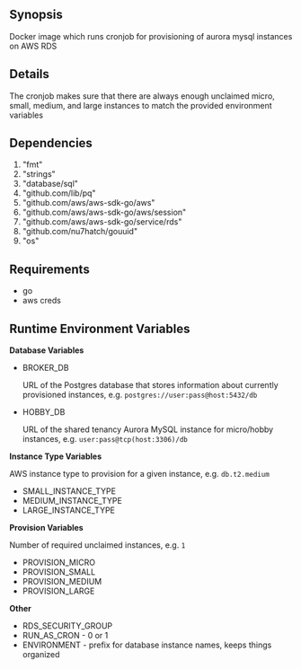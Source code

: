 ## Synopsis

Docker image which runs cronjob for provisioning of aurora mysql instances on AWS RDS

## Details
The cronjob makes sure that there are always enough unclaimed micro, small, medium, and large instances to match the provided environment variables

## Dependencies

1. "fmt"
2. "strings"
3. "database/sql"
4. "github.com/lib/pq"
5. "github.com/aws/aws-sdk-go/aws"
6. "github.com/aws/aws-sdk-go/aws/session"
7. "github.com/aws/aws-sdk-go/service/rds"
8. "github.com/nu7hatch/gouuid"
9. "os"

## Requirements
* go
* aws creds

## Runtime Environment Variables

__Database Variables__

* BROKER_DB

  URL of the Postgres database that stores information about currently provisioned instances, e.g. `postgres://user:pass@host:5432/db`

* HOBBY_DB

  URL of the shared tenancy Aurora MySQL instance for micro/hobby instances, e.g. `user:pass@tcp(host:3306)/db`

__Instance Type Variables__
  
AWS instance type to provision for a given instance, e.g. `db.t2.medium`

* SMALL_INSTANCE_TYPE
* MEDIUM_INSTANCE_TYPE
* LARGE_INSTANCE_TYPE

__Provision Variables__

Number of required unclaimed instances, e.g. `1`

* PROVISION_MICRO
* PROVISION_SMALL
* PROVISION_MEDIUM
* PROVISION_LARGE

__Other__

* RDS_SECURITY_GROUP
* RUN_AS_CRON - 0 or 1
* ENVIRONMENT - prefix for database instance names, keeps things organized